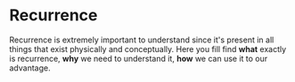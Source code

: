 # Recurrence

Recurrence is extremely important to understand since it's present in all things that exist physically and conceptually. Here you fill find **what** exactly is recurrence, **why** we need to understand it, **how** we can use it to our advantage.
